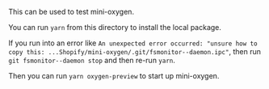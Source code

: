 This can be used to test mini-oxygen.

You can run `yarn` from this directory to install the local package.

If you run into an error like `An unexpected error occurred: "unsure how to copy this: ...Shopify/mini-oxygen/.git/fsmonitor--daemon.ipc"`, then run `git fsmonitor--daemon stop` and then re-run `yarn`.

Then you can run `yarn oxygen-preview` to start up mini-oxygen.
